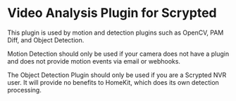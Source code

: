# Video Analysis Plugin for Scrypted

This plugin is used by motion and detection plugins such as OpenCV, PAM Diff, and Object Detection.

Motion Detection should only be used if your camera does not have a plugin and does not provide motion
events via email or webhooks.

The Object Detection Plugin should only be used if you are a Scrypted NVR user. It will provide no
benefits to HomeKit, which does its own detection processing.